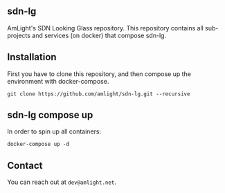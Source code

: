 ## sdn-lg

AmLight's SDN Looking Glass repository. This repository contains all sub-projects and services (on docker) that compose sdn-lg.

## Installation

First you have to clone this repository, and then compose up the environment with docker-compose.

```
git clone https://github.com/amlight/sdn-lg.git --recursive
```

## sdn-lg compose up

In order to spin up all containers:

```
docker-compose up -d
```

## Contact

You can reach out at `dev@amlight.net`.
